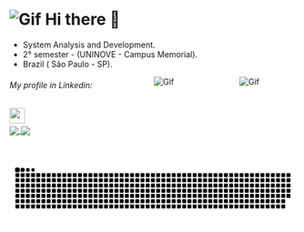    <h1> <img alt="Gif" height="50" width="45" src="https://c.tenor.com/YursGRYKx08AAAAj/pokemon-gengar.gif">  Hi there 👋 </h1>
   <div align="center">
   </div>

- System Analysis and Development. <br>
- 2° semester - (UNINOVE - Campus Memorial).
- Brazil ( São Paulo - SP).

<div>
  <img align="right" alt="Gif" height="100" width="100" src="https://64.media.tumblr.com/c15b061360fa577cfa6fa1868bc45962/tumblr_o2d65b8VYl1so9b4uo1_500.gif">
  <img  align="right" alt="Gif" height="150" width="150" src="https://66.media.tumblr.com/tumblr_ma4fsg8aDZ1rfjowdo1_500.gif">
</div>

 <div> 
  
  <h6> My profile in Linkedin: </h6> <a  href ="https://www.linkedin.com/in/ricardo-batista-guimar%C3%A3es-66659b230/"><img src="https://upload.wikimedia.org/wikipedia/commons/f/f8/LinkedIn_icon_circle.svg" target="blank" height="27px" width="27px"></a>
    </div>
    
    
<a href="https://github.com/RicardoBG2k">
  <img align="center" src="https://github-readme-stats.vercel.app/api/top-langs/?username=ricardobg2k&theme=dark">
</a>
<a href="https://github.com/eduhpereira">
 <img align="center" src="https://o.remove.bg/downloads/e1649187-9179-4b90-a404-f98b448bbdea/54579509-9cb0-4445-9291-ca5d7cb606ba-removebg-preview.png">
</a>

 
![snake gif](https://github.com/RicardoBG2K/RicardoBG2K/blob/output/github-contribution-grid-snake.svg)
